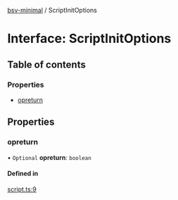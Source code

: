 [bsv-minimal](../README.md) / ScriptInitOptions

# Interface: ScriptInitOptions

## Table of contents

### Properties

- [opreturn](ScriptInitOptions.md#opreturn)

## Properties

### opreturn

• `Optional` **opreturn**: `boolean`

#### Defined in

[script.ts:9](https://github.com/andrewrjohn/bsv-minimal/blob/8531650/src/script.ts#L9)
